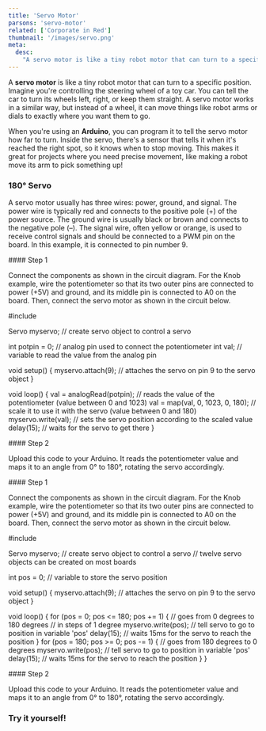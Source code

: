 ```yaml
---
title: 'Servo Motor'
parsons: 'servo-motor'
related: ['Corporate in Red']
thumbnail: '/images/servo.png'
meta:
  desc:
    "A servo motor is like a tiny robot motor that can turn to a specific position. Here's how you can program it in Arduino!"
---
```


A **servo motor** is like a tiny robot motor that can turn to a specific position. Imagine you're controlling the steering wheel of a toy car. You can tell the car to turn its wheels left, right, or keep them straight. A servo motor works in a similar way, but instead of a wheel, it can move things like robot arms or dials to exactly where you want them to go.

When you're using an **Arduino**, you can program it to tell the servo motor how far to turn. Inside the servo, there's a sensor that tells it when it's reached the right spot, so it knows when to stop moving. This makes it great for projects where you need precise movement, like making a robot move its arm to pick something up!

### 180° Servo

A servo motor usually has three wires: power, ground, and signal. The power wire is typically red and connects to the positive pole (+) of the power source. The ground wire is usually black or brown and connects to the negative pole (–). The signal wire, often yellow or orange, is used to receive control signals and should be connected to a PWM pin on the board. In this example, it is connected to pin number 9.


<collapsible title="Knob Circuit">
<step img="/images/servo_circuit_knob-pot.png">
#### Step 1

Connect the components as shown in the circuit diagram. For the Knob example, wire the potentiometer so that its two outer pins are connected to power (+5V) and ground, and its middle pin is connected to A0 on the board. Then, connect the servo motor as shown in the circuit below.
</step>
<step>
<div slot="left">

<syntax-highlight language="arduino">
#include <Servo.h>

Servo myservo;  // create servo object to control a servo

int potpin = 0;  // analog pin used to connect the potentiometer
int val;    // variable to read the value from the analog pin

void setup() {
  myservo.attach(9);  // attaches the servo on pin 9 to the servo object
}

void loop() {
  val = analogRead(potpin);            // reads the value of the potentiometer (value between 0 and 1023)
  val = map(val, 0, 1023, 0, 180);     // scale it to use it with the servo (value between 0 and 180)
  myservo.write(val);                  // sets the servo position according to the scaled value
  delay(15);                           // waits for the servo to get there
}
</syntax-highlight>

</div>
#### Step 2

Upload this code to your Arduino. It reads the potentiometer value and maps it to an angle from 0° to 180°, rotating the servo accordingly.
</step>
</collapsible>

<collapsible title="Sweep Circuit">
<step img="/images/servo_circuit_sweep.png">
#### Step 1

Connect the components as shown in the circuit diagram. For the Knob example, wire the potentiometer so that its two outer pins are connected to power (+5V) and ground, and its middle pin is connected to A0 on the board. Then, connect the servo motor as shown in the circuit below.
</step>
<step>
<div slot="left">

<syntax-highlight language="arduino">
#include <Servo.h>

Servo myservo;  // create servo object to control a servo
// twelve servo objects can be created on most boards

int pos = 0;    // variable to store the servo position

void setup() {
  myservo.attach(9);  // attaches the servo on pin 9 to the servo object
}

void loop() {
  for (pos = 0; pos <= 180; pos += 1) { // goes from 0 degrees to 180 degrees
    // in steps of 1 degree
    myservo.write(pos);              // tell servo to go to position in variable 'pos'
    delay(15);                       // waits 15ms for the servo to reach the position
  }
  for (pos = 180; pos >= 0; pos -= 1) { // goes from 180 degrees to 0 degrees
    myservo.write(pos);              // tell servo to go to position in variable 'pos'
    delay(15);                       // waits 15ms for the servo to reach the position
  }
}

</syntax-highlight>

</div>
#### Step 2

Upload this code to your Arduino. It reads the potentiometer value and maps it to an angle from 0° to 180°, rotating the servo accordingly.
</step>
</collapsible>

### Try it yourself!  

<!-- The following script block includes the initialization code for the Parsons widget -->
<script>
  // Define the initial Parsons problem code.
    var initial = 
      `#include &ltServo.h&gt
      Servo myservo;
      int pos = 0;
      void setup() {
        myservo.attach(9);
      }
      void loop() {
        for (pos = 0; pos <= 180; pos += 1) {
          myservo.write(pos);
          delay(5);
        }
        delay(500);
        for (pos = 180; pos >= 0; pos -= 1) {
          myservo.write(pos);
          delay(5);
        }
        delay(1500);
      }`
</script>
<parsons></parsons>
